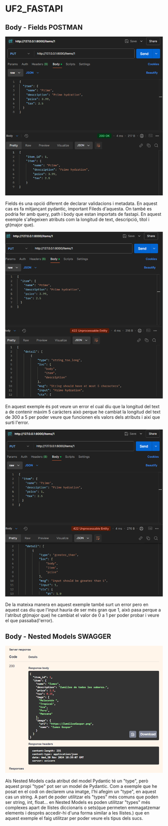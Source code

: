 # UF2_FASTAPI

## Body - Fields POSTMAN

![](imatges/BodyfieldsPostman.png)

Fields és una opció diferent de declarar validacions i metadata. En aquest cas es fa mitjançant pydantic, important Fileds d'aquesta. 
On també es podria fer amb query, path i body que estan importats de fastapi. En aquest exemple s'afegeixen atributs com la longitud de text, descripció, títol i gt(major que).

![](imatges/BodyfieldsPostman2.png)

En aquest exemple és pot veure un error el cual diu que la longitud del text a de contenir màxim 5 caràcters això perque he cambiat la longitud del text de 300 a 5 per poder veure que funcionen els valors dels atributs i així que surti l'error.

![](imatges/BodyfieldsPostman3.png)

De la mateixa manera en aquest exemple també surt un error pero en aquest cas diu que l'input hauria de ser més gran que 1, això pasa perque a l'atribut gt(major que) he cambiat el valor de 0 a 1 per poder probar i veure el que passaba(l'error).

## Body - Nested Models SWAGGER

![](imatges/BodyNested.png)

Als Nested Models cada atribut del model Pydantic té un "type", però aquest propi "type" pot ser un model de Pydantic. Com a exemple que he posat en el codi on declarem una imatge, l'hi afegim un "type", en aquest cas un string. A part de poder utilitzar els "types" més comuns que poden ser string, int, float... en Nested Models es poden utilitzar "types" més complexes apart de llistes diccionaris o sets(que permeten emmagatzemar elements i desprès accedir-hi d'una forma similar a les llistes.) que en aquest exemple el faig utilitzar per poder veure els tipus dels sucs.